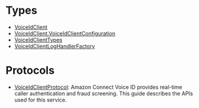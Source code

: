 # Types

  - [VoiceIdClient](/aws-sdk-swift/reference/0.x/AWSVoiceID/VoiceIdClient)
  - [VoiceIdClient.VoiceIdClientConfiguration](/aws-sdk-swift/reference/0.x/AWSVoiceID/VoiceIdClient_VoiceIdClientConfiguration)
  - [VoiceIdClientTypes](/aws-sdk-swift/reference/0.x/AWSVoiceID/VoiceIdClientTypes)
  - [VoiceIdClientLogHandlerFactory](/aws-sdk-swift/reference/0.x/AWSVoiceID/VoiceIdClientLogHandlerFactory)

# Protocols

  - [VoiceIdClientProtocol](/aws-sdk-swift/reference/0.x/AWSVoiceID/VoiceIdClientProtocol):
    Amazon Connect Voice ID provides real-time caller authentication and fraud screening. This guide describes the APIs used for this service.
